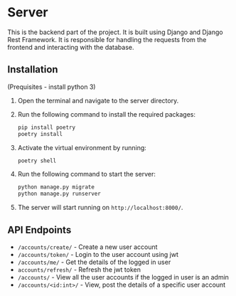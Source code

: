 <!-- write basic description about the backend part of the project -->

# Server

This is the backend part of the project. It is built using Django and Django Rest Framework. It is responsible for handling the requests from the frontend and interacting with the database.

## Installation

(Prequisites - install python 3)

1. Open the terminal and navigate to the server directory.
2. Run the following command to install the required packages:

    ```bash
    pip install poetry
    poetry install
    ```

3. Activate the virtual environment by running:

    ```bash
    poetry shell
    ```

4. Run the following command to start the server:

    ```bash
    python manage.py migrate
    python manage.py runserver
    ```

5. The server will start running on `http://localhost:8000/`.

## API Endpoints

- `/accounts/create/` - Create a new user account
- `/accounts/token/` - Login to the user account using jwt
- `/accounts/me/` - Get the details of the logged in user
- `accounts/refresh/` - Refresh the jwt token
- `/accounts/` - View all the user accounts if the logged in user is an admin
- `/accounts/<id:int>/` - View, post the details of a specific user account
<!-- - `/accounts/update/` - Update the details of the logged in user -->